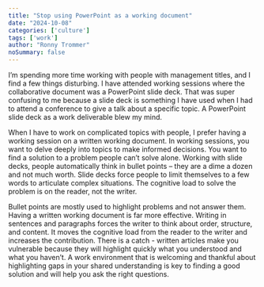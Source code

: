 ```yaml
---
title: "Stop using PowerPoint as a working document"
date: "2024-10-08"
categories: ['culture']
tags: ['work']
author: "Ronny Trommer"
noSummary: false
---
```


I’m spending more time working with people with management titles, and I find a few things disturbing.
I have attended working sessions where the collaborative document was a PowerPoint slide deck.
That was super confusing to me because a slide deck is something I have used when I had to attend a conference to give a talk about a specific topic.
A PowerPoint slide deck as a work deliverable blew my mind.

When I have to work on complicated topics with people, I prefer having a working session on a written working document.
In working sessions, you want to delve deeply into topics to make informed decisions.
You want to find a solution to a problem people can’t solve alone.
Working with slide decks, people automatically think in bullet points – they are a dime a dozen and not much worth.
Slide decks force people to limit themselves to a few words to articulate complex situations.
The cognitive load to solve the problem is on the reader, not the writer.

Bullet points are mostly used to highlight problems and not answer them.
Having a written working document is far more effective.
Writing in sentences and paragraphs forces the writer to think about order, structure, and content.
It moves the cognitive load from the reader to the writer and increases the contribution.
There is a catch - written articles make you vulnerable because they will highlight quickly what you understood and what you haven’t.
A work environment that is welcoming and thankful about highlighting gaps in your shared understanding is key to finding a good solution and will help you ask the right questions.
